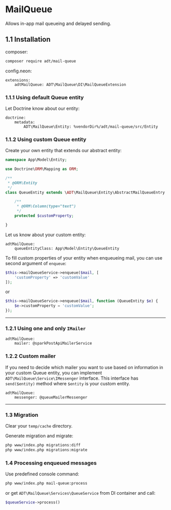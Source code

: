 # MailQueue

Allows in-app mail queueing and delayed sending.

## 1.1 Installation

composer:
```bash
composer require adt/mail-queue
```

config.neon:
```neon
extensions:
	adtMailQueue: ADT\MailQueue\DI\MailQueueExtension
```

### 1.1.1 Using default Queue entity

Let Doctrine know about our entity:
```neon
doctrine:
	metadata:
		ADT\MailQueue\Entity: %vendorDir%/adt/mail-queue/src/Entity
```

### 1.1.2 Using custom Queue entity

Create your own entity that extends our abstract entity:
```php
namespace App\Model\Entity;

use Doctrine\ORM\Mapping as ORM;

/**
 * @ORM\Entity
 */
class QueueEntity extends \ADT\MailQueue\Entity\AbstractMailQueueEntry {

	/**
	 * @ORM\Column(type="text")
	 */
	protected $customProperty;

}
```

Let us know about your custom entity:
```neon
adtMailQueue:
	queueEntityClass: App\Model\Entity\QueueEntity
```

To fill custom properties of your entity when enqueueing mail,
you can use second argument of `enqueue`:
```php
$this->mailQueueService->enqueue($mail, [
	'customProperty' => 'customValue'
]);
```

or

```php
$this->mailQueueService->enqueue($mail, function (QueueEntity $e) {
	$e->customProperty = 'customValue';
});
```

---

### 1.2.1 Using one and only `IMailer`

```neon
adtMailQueue:
	mailer: @sparkPostApiMailerService
```

### 1.2.2 Custom mailer

If you need to decide which mailer you want to use based on information
in your custom Queue entity, you can implement `ADT\MailQueue\Service\IMessenger`
interface. This interface has `send($entity)` method where `$entity` is your custom entity.

```neon
adtMailQueue:
	messenger: @queueMailerMessenger
```

---

### 1.3 Migration

Clear your `temp/cache` directory.

Generate migration and migrate:
```bash
php www/index.php migrations:diff
php www/index.php migrations:migrate
```

### 1.4 Processing enqueued messages

Use predefined console command:
```bash
php www/index.php mail-queue:process
```

or get `ADT\MailQueue\Services\QueueService` from DI container and call:
```php
$queueService->process()
```